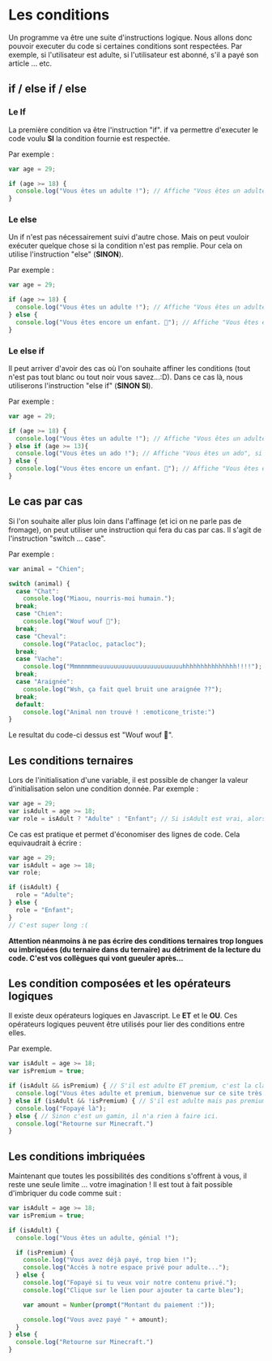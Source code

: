 # Les conditions

Un programme va être une suite d'instructions logique. Nous allons donc pouvoir executer du code si certaines conditions sont respectées. Par exemple, si l'utilisateur est adulte, si l'utilisateur est abonné, s'il a payé son article ... etc.

## if / else if / else


### Le If
La première condition va être l'instruction "if". if va permettre d'executer le code voulu __SI__ la condition fournie est respectée.

Par exemple :

```js
var age = 29;

if (age >= 18) {
  console.log("Vous êtes un adulte !"); // Affiche "Vous êtes un adulte", si l'age est plus grand que 18
}
```

### Le else

Un if n'est pas nécessairement suivi d'autre chose. Mais on peut vouloir exécuter quelque chose si la condition n'est pas remplie. Pour cela on utilise l'instruction "else" (__SINON__).

Par exemple : 

```js
var age = 29;

if (age >= 18) {
  console.log("Vous êtes un adulte !"); // Affiche "Vous êtes un adulte", si l'age est plus grand que 18
} else {
  console.log("Vous êtes encore un enfant. 👶"); // Affiche "Vous êtes encore un enfant", su l'âge est plus petit que 18
}
```

### Le else if

Il peut arriver d'avoir des cas où l'on souhaite affiner les conditions (tout n'est pas tout blanc ou tout noir vous savez...:D).
Dans ce cas là, nous utiliserons l'instruction "else if" (__SINON SI__).

Par exemple :

```js
var age = 29;

if (age >= 18) {
  console.log("Vous êtes un adulte !"); // Affiche "Vous êtes un adulte", si l'age est plus grand que 18
} else if (age >= 13){
  console.log("Vous êtes un ado !"); // Affiche "Vous êtes un ado", si l'âge est plus grand que 13, mais plus petit que 18
} else {
  console.log("Vous êtes encore un enfant. 👶"); // Affiche "Vous êtes encore un enfant", su l'âge est plus petit que 18
}
```

## Le cas par cas

Si l'on souhaite aller plus loin dans l'affinage (et ici on ne parle pas de fromage), on peut utiliser une instruction qui fera du cas par cas. Il s'agit de l'instruction "switch ... case".

Par exemple : 

```js
var animal = "Chien";

switch (animal) {
  case "Chat":
    console.log("Miaou, nourris-moi humain.");
  break;
  case "Chien":
    console.log("Wouf wouf 🐶");
  break;
  case "Cheval":
    console.log("Patacloc, patacloc");
  break;
  case "Vache":
    console.log("Mmmmmmmeuuuuuuuuuuuuuuuuuuuuuuuhhhhhhhhhhhhhhh!!!!");
  break;
  case "Araignée":
    console.log("Wsh, ça fait quel bruit une araignée ??");
  break;
  default:
    console.log("Animal non trouvé ! :emoticone_triste:")
}
```

Le resultat du code-ci dessus est "Wouf wouf 🐶".

## Les conditions ternaires

Lors de l'initialisation d'une variable, il est possible de changer la valeur d'initialisation selon une condition donnée.
Par exemple : 

```js
var age = 29;
var isAdult = age >= 18;
var role = isAdult ? "Adulte" : "Enfant"; // Si isAdult est vrai, alors role vaudra "Adulte", sinon "Enfant"
```

Ce cas est pratique et permet d'économiser des lignes de code. Cela equivaudrait à écrire : 

```js
var age = 29;
var isAdult = age >= 18;
var role;

if (isAdult) {
  role = "Adulte";
} else {
  role = "Enfant";
}
// C'est super long :(
```

**Attention néanmoins à ne pas écrire des conditions ternaires trop longues ou imbriquées (du ternaire dans du ternaire) au détriment de la lecture du code. C'est vos collègues qui vont gueuler après...**

## Les condition composées et les opérateurs logiques

Il existe deux opérateurs logiques en Javascript. Le __ET__ et le __OU__.
Ces opérateurs logiques peuvent être utilisés pour lier des conditions entre elles.

Par exemple.

```js
var isAdult = age >= 18;
var isPremium = true;

if (isAdult && isPremium) { // S'il est adulte ET premium, c'est la classe
  console.log("Vous êtes adulte et premium, bienvenue sur ce site très particulier...👀")
} else if (isAdult && !isPremium) { // S'il est adulte mais pas premium, il faut lancer la procédure de raquette de la carte bleue
  console.log("Fopayé là");
} else { // Sinon c'est un gamin, il n'a rien à faire ici.
  console.log("Retourne sur Minecraft.")
}
```

## Les conditions imbriquées

Maintenant que toutes les possibilités des conditions s'offrent à vous, il reste une seule limite ... votre imagination !
Il est tout à fait possible d'imbriquer du code comme suit : 

```js
var isAdult = age >= 18;
var isPremium = true;

if (isAdult) {
  console.log("Vous êtes un adulte, génial !");

  if (isPremium) {
    console.log("Vous avez déjà payé, trop bien !");
    console.log("Accès à notre espace privé pour adulte...");
  } else {
    console.log("Fopayé si tu veux voir notre contenu privé.");
    console.log("Clique sur le lien pour ajouter ta carte bleu");

    var amount = Number(prompt("Montant du paiement :"));

    console.log("Vous avez payé " + amount);
  }
} else {
  console.log("Retourne sur Minecraft.")
}
```
